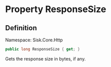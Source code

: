 # Property ResponseSize

## Definition
Namespace: Sisk.Core.Http

```csharp
public long ResponseSize { get; }
```

Gets the response size in bytes, if any.

